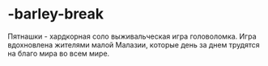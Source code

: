 # -barley-break
Пятнашки - хардкорная соло выживальческая игра головоломка.
Игра вдохновлена жителями малой Малазии, которые день за днем трудятся на благо мира во всем мире.
